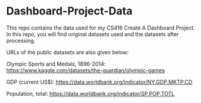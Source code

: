 # Dashboard-Project-Data

This repo contains the data used for my CS416 Create A Dashboard Project. In this repo, you will find original datasets used and the datasets after processing.

URLs of the public datasets are also given below:

Olympic Sports and Medals, 1896-2014: https://www.kaggle.com/datasets/the-guardian/olympic-games

GDP (current US$): https://data.worldbank.org/indicator/NY.GDP.MKTP.CD

Population, total: https://data.worldbank.org/indicator/SP.POP.TOTL
